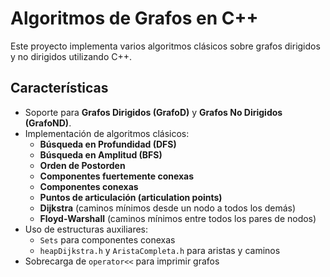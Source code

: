 # Algoritmos de Grafos en C++

Este proyecto implementa varios algoritmos clásicos sobre grafos dirigidos y no dirigidos utilizando C++.

## Características

- Soporte para **Grafos Dirigidos (GrafoD)** y **Grafos No Dirigidos (GrafoND)**.
- Implementación de algoritmos clásicos:
  - **Búsqueda en Profundidad (DFS)**
  - **Búsqueda en Amplitud (BFS)**
  - **Orden de Postorden**
  - **Componentes fuertemente conexas**
  - **Componentes conexas**
  - **Puntos de articulación (articulation points)**
  - **Dijkstra** (caminos mínimos desde un nodo a todos los demás)
  - **Floyd-Warshall** (caminos mínimos entre todos los pares de nodos)
- Uso de estructuras auxiliares:
  - `Sets` para componentes conexas
  - `heapDijkstra.h` y `AristaCompleta.h` para aristas y caminos
- Sobrecarga de `operator<<` para imprimir grafos
